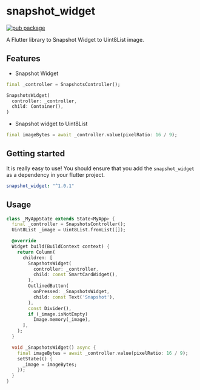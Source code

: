 # snapshot_widget

[![pub package](https://img.shields.io/pub/v/snapshot_widget.svg)](https://pub.dartlang.org/packages/snapshot_widget)

A Flutter library to Snapshot Widget to Uint8List image.

## Features

- Snapshot Widget

```dart
final _controller = SnapshotsController();

SnapshotsWidget(
  controller: _controller,
  child: Container(),
)
```

- Snapshot widget to Uint8List

```dart
final imageBytes = await _controller.value(pixelRatio: 16 / 9);
```

## Getting started

It is really easy to use! You should ensure that you add the `snapshot_widget` as a dependency in your flutter project.

```yaml
snapshot_widget: "^1.0.1"
```

## Usage

```dart
class _MyAppState extends State<MyApp> {
  final _controller = SnapshotsController();
  Uint8List _image = Uint8List.fromList([]);

  @override
  Widget build(BuildContext context) {
    return Column(
      children: [
        SnapshotsWidget(
          controller: _controller,
          child: const SmartCardWidget(),
        ),
        OutlinedButton(
          onPressed: _SnapshotsWidget,
          child: const Text('Snapshot'),
        ),
        const Divider(),
        if (_image.isNotEmpty)
          Image.memory(_image),
      ],
    );
  }

  void _SnapshotsWidget() async {
    final imageBytes = await _controller.value(pixelRatio: 16 / 9);
    setState(() {
      _image = imageBytes;
    });
  }
}
```